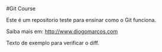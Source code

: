 #Git Course

Este é um repositorio teste para ensinar como o Git funciona.

Saiba mais em: http://www.diogomarcos.com

Texto de exemplo para verificar o diff.